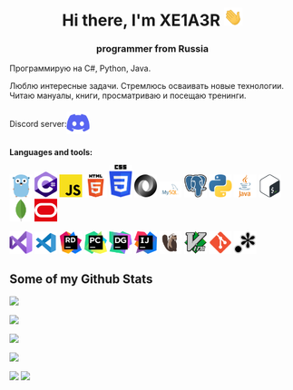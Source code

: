 <h1 align="center">Hi there, I'm XE1A3R
<img src="images/Hi.gif" height="32"/></h1>
<h3 align="center">programmer from Russia</h3>

Программирую на C#, Python, Java.

Люблю интересные задачи. Стремлюсь осваивать новые технологии. Читаю мануалы, книги, просматриваю и посещаю тренинги.


<div style="display: flex; align-items: center; margin-top: 20px; margin-bottom: 20px">
    <span>Discord server:</span>
    <a href="https://discord.gg/KWEwUtYQaX">
        <img src="images/discord.svg" width="40" alt="Discord">
    </a>
</div>



**Languages and tools:**

<div class="logo_container">
    <p>
        <img class="logo" style="width: 40px" src="images/golang.svg" alt="Go">
        <img class="logo" style="width: 40px" src="images/c--4.svg" alt="C#">
        <img class="logo" style="width: 40px" src="images/JavaScript.svg" alt="JavaScript">
        <img class="logo" style="width: 40px" src="images/HTML5.svg" alt="HTML5">
        <img class="logo" style="width: 40px" src="images/CSS3.svg" alt="CSS3">
        <img class="logo" style="width: 40px" src="images/JSON.svg" alt="JSON">
        <img class="logo" style="width: 40px" src="images/mysql.svg" alt="MySQL">
        <img class="logo" style="width: 40px" src="images/postgresql.svg" alt="PostgreSQL">
        <img class="logo" style="width: 40px" src="images/Python.svg" alt="Python">
        <img class="logo" style="width: 40px" src="images/Java.svg" alt="Java">
        <img class="logo" style="width: 40px" src="images/bash.svg" alt="bash">
        <img class="logo" style="width: 40px" src="images/mongodb.svg" alt="MongoDB">
        <img class="logo" style="width: 40px" src="images/oracle.svg" alt="oracle">
    </p>
    <p>
        <img class="logo" style="width: 40px" src="images/VS.svg" alt="Visual Studio">
        <img class="logo" style="width: 40px" src="images/VSC.svg" alt="Visual Studio Code">
        <img class="logo" style="width: 40px" src="images/Rider.svg" alt="Rider">
        <img class="logo" style="width: 40px" src="images/PyCharm.svg" alt="PyCharm">
        <img class="logo" style="width: 40px" src="images/DataGrip.svg" alt="DataGrip">
        <img class="logo" style="width: 40px" src="images/IntelliJ.svg" alt="IntelliJ">
        <img class="logo" style="width: 40px" src="images/DBeaver.svg" alt="DBeaver">
        <img class="logo" style="width: 40px" src="images/Vim.svg" alt="Vim">
        <img class="logo" style="width: 40px" src="images/Git.svg" alt="Git">
        <img class="logo" style="width: 40px" src="images/regex.svg" alt="Git">
    </p>
</div>


## Some of my Github Stats
![](https://github-readme-stats.vercel.app/api/top-langs/?username=XE1A3R&theme=great-gatsby&layout=compact)

![](https://github-readme-stats.vercel.app/api?username=XE1A3R&theme=great-gatsby&show_icons=true)

![](https://github-readme-streak-stats.herokuapp.com/?user=XE1A3R&show_icons=true&locale=en&layout=compact&theme=great-gatsby&line_height=0)

![](https://github-readme-stats.vercel.app/api/wakatime?username=XE1A3R&theme=great-gatsby)

<a href="https://github.com/XE1A3R" alt="https://github.com/XE1A3R"><img src="https://img.shields.io/static/v1?style=for-the-badge&label=CREATED%20BY&message=XE1A3R&color=000000"></a>
<a href="https://github.com/XE1A3R/XE1A3R/blob/main/LICENSE" alt="https://github.com/XE1A3R/XE1A3R/blob/main/LICENSE"><img src="https://img.shields.io/static/v1?style=for-the-badge&label=LICENSE&message=MIT&color=000000"></a>
